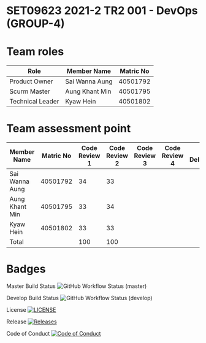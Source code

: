 <h1>SET09623 2021-2 TR2 001 - DevOps (GROUP-4)</h1> 

# Team roles

| Role       | Member Name    | Matric No |
|------------------|----------------|----------------------|
| Product Owner    | Sai Wanna Aung | 40501792             |
| Scurm Master     | Aung Khant Min | 40501795             |
| Technical Leader | Kyaw Hein      | 40501802             |

# Team assessment point
| Member Name    |Matric No      | Code Review 1 | Code Review 2 | Code Review 3 | Code Review 4 | Final Deliverable |
|----------------|------|---------------|---------------|---------------|---------------|-------------------|
| Sai Wanna Aung |40501792   | 34            | 33            |  |  |  |
| Aung Khant Min |40501795    | 33            | 34            |  |  |  |
| Kyaw Hein      |40501802   | 33            | 33            |  |  |  |
| Total          |           | 100           | 100           |  |  |  |

# Badges
Master Build Status ![GitHub Workflow Status (master)](https://img.shields.io/github/workflow/status/SaiWunnaAung/group4/A%20workflow%20for%20my%20Group4%20App/master)

Develop Build Status ![GitHub Workflow Status (develop)](https://img.shields.io/github/workflow/status/SaiWunnaAung/group4/A%20workflow%20for%20my%20Group4%20App/develop)

License [![LICENSE](https://img.shields.io/github/license/SaiWunnaAung/group4.svg?style=flat-square)](https://github.com/SaiWunnaAung/group4/blob/master/LICENSE)

Release [![Releases](https://img.shields.io/github/release/SaiWunnaAung/group4/all.svg?style=flat-square)](https://github.com/SaiWunnaAung/group4/releases)

Code of Conduct [![Code of Conduct](https://img.shields.io/badge/code%20of-conduct-ff69b4.svg?style=flat)](https://github.com/SaiWunnaAung/group4/blob/master/CODE_OF_CONDUCT.md)
